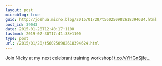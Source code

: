 ```yaml
---
layout: post
microblog: true
guid: http://joshua.micro.blog/2015/01/28/t560250982618394624.html
post_id: 39043
date: 2015-01-28T12:40:17+1100
lastmod: 2019-07-30T17:41:38+1100
type: post
url: /2015/01/28/t560250982618394624.html
---
```

Join Nicky at my next celebrant training workshop! [t.co/vYHGnSjfe...](http://t.co/vYHGnSjfeK)
